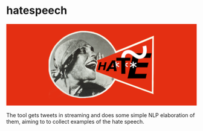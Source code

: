 # hatespeech
![give a star to the project](./etc/hatespeech_template_lightweight.png)

The tool gets tweets in streaming and does some simple NLP elaboration of them, aiming to to
 collect examples of the hate speech.

